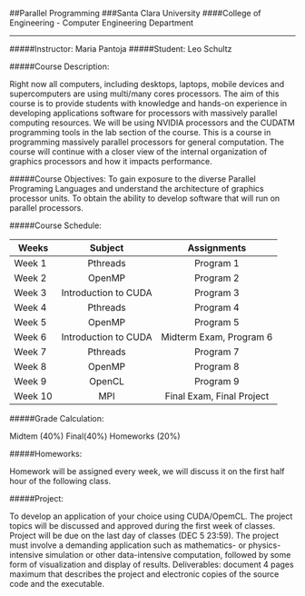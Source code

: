 ##Parallel Programming
###Santa Clara University
####College of Engineering - Computer Engineering Department
____

#####Instructor:
Maria Pantoja
#####Student:
Leo Schultz

#####Course Description:

Right now all computers, including desktops, laptops, mobile devices and supercomputers are using multi/many cores processors. The aim of this course is to provide students with knowledge and hands-on experience in developing applications software for processors with massively parallel computing resources. We will be using NVIDIA processors and the CUDATM programming tools in the lab section of the course. This is a course in programming massively parallel processors for general computation. The course will continue with a closer view of the internal organization of graphics processors and how it impacts performance.

#####Course Objectives:
To gain exposure to the diverse Parallel Programing Languages and understand the architecture of graphics processor units. To obtain the ability to develop software that will run on parallel processors.

#####Course Schedule:

| Weeks         | Subject                   | Assignments              |
| ------------- |:-------------------------:|:------------------------:|
| Week 1        | Pthreads                  |   Program 1              |
| Week 2        | OpenMP                    |   Program 2              |
| Week 3        | Introduction to CUDA      |   Program 3              |
| Week 4        | Pthreads                  |   Program 4              |
| Week 5        | OpenMP                    |   Program 5              |
| Week 6        | Introduction to CUDA      | Midterm Exam, Program 6  |
| Week 7        | Pthreads                  |   Program 7              |
| Week 8        | OpenMP                    |   Program 8              |
| Week 9        | OpenCL                    |   Program 9              |
| Week 10       | MPI                       |Final Exam, Final Project |

#####Grade Calculation:

Midtem (40%)
Final(40%)
Homeworks (20%)

#####Homeworks:

Homework will be assigned every week, we will discuss it on the first half hour of the following class.

#####Project:

To develop an application of your choice using CUDA/OpemCL. The project topics will be discussed and approved during the first week of classes. Project will be due on the last day of classes (DEC 5 23:59). The project must involve a demanding application such as mathematics- or physics-intensive simulation or other data-intensive computation, followed by some form of visualization and display of results. Deliverables: document 4 pages maximum that describes the project and electronic copies of the source code and the executable.
